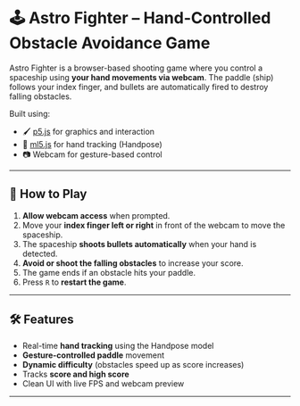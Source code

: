 # 🕹️ Astro Fighter – Hand-Controlled Obstacle Avoidance Game

Astro Fighter is a browser-based shooting game where you control a spaceship using **your hand movements via webcam**. The paddle (ship) follows your index finger, and bullets are automatically fired to destroy falling obstacles.

Built using:
- 🖌️ [p5.js](https://p5js.org/) for graphics and interaction
- 🤖 [ml5.js](https://ml5js.org/) for hand tracking (Handpose)
- 📷 Webcam for gesture-based control

---

## 🚀 How to Play

1. **Allow webcam access** when prompted.
2. Move your **index finger left or right** in front of the webcam to move the spaceship.
3. The spaceship **shoots bullets automatically** when your hand is detected.
4. **Avoid or shoot the falling obstacles** to increase your score.
5. The game ends if an obstacle hits your paddle.
6. Press `R` to **restart the game**.

---

## 🛠️ Features

- Real-time **hand tracking** using the Handpose model
- **Gesture-controlled paddle** movement
- **Dynamic difficulty** (obstacles speed up as score increases)
- Tracks **score and high score**
- Clean UI with live FPS and webcam preview

---
